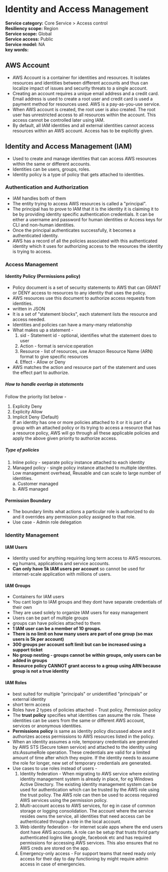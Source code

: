 # Identity and Access Management  
**Service category:** Core Service > Access control  
**Resiliency scope:** Region  
**Service scope:** Global  
**Service access:** Public  
**Service model:** NA  
**key words:**   

## AWS Account  
* AWS Account is a container for identities and resources. It isolates resources and identities between different accounts and thus can localize impact of issues and security threats to a single account.  
* Creating an account requires a unique email address and a credit card. Email address is used to create a root user and credit card is used a payment method for resources used. AWS is a pay-as-you-use service.  
* When AWS account is created, the root user is also created. The root user has unrestricted access to all resources within the account. This access cannot be controlled later using IAM.  
* By default, all IAM identities and all external identities cannot access resources within an AWS account. Access has to be explicitly given.  

## Identity and Access Management (IAM)  
* Used to create and manage identities that can access AWS resources within the same or different accounts.  
* Identities can be users, groups, roles.  
* Identity policy is a type of policy that gets attached to identities.  

### Authentication and Authorization  
* IAM handles both of them  
* The entity trying to access AWS resources is called a "principal".  
* The principal has to prove to IAM that it is the identity it is claiming it to be by providing identity specific authentication credentials. It can be either a username and password for human identities or Access keys for CLI and non-human identities.  
* Once the principal authenticates successfully, it becomes a authenticated identity.  
* AWS has a record of all the policies associated with this authenticated identity which it uses for authorizing access to the resources the identity is trying to access.  

### Access Management  
#### Identity Policy  (Permissions policy)
* Policy document is a set of security statements to AWS that can GRANT or DENY access to resources to any identity that uses the policy.  
* AWS resources use this document to authorize access requests from identities.  
* written in JSON  
* It is a set of "statement blocks", each statement lists the resource and access needed.  
* Identities and policies can have a many-many relationship  
* What makes up a statement -  
    1. sid - Statement id - optional, identifies what the statement does to user   
    2. Action - format is service:operation  
    3. Resource - list of resources, use Amazon Resource Name (ARN) format to give specific resources  
    4. Effect - Allow or Deny  
* AWS matches the action and resource part of the statement and uses the effect part to authorize. 

##### How to handle overlap in statements  
Follow the priority list below -  
1. Explicity Deny  
2. Explicity Allow  
3. Implicit Deny (Default)  
If an identity has one or more policies attached to it or it is part of a group with an attached policy or its trying to access a resource that has a resource policy, AWS will go through all these applicable policies and apply the above given priority to authorize access.  

##### Type of policies  
1. Inline policy - separate policy instance attached to each identity  
2. Managed policy - single policy instance attached to multiple identites. Low management overhead, Reusable and can scale to large number of identities.  
    a. Customer managed  
    b. AWS managed  

#### Permission Boundary  
* The boundary limits what actions a particular role is authorized to do and it overrides any permission policy assigned to that role.  
* Use case - Admin role delegation  

### Identity Management  
#### IAM Users 
* Identity used for anything requiring long term access to AWS resources. eg humans, applications and service accounts.  
* **Can only have 5k IAM users per account** so cannot be used for internet-scale application with millions of users.  

#### IAM Groups  
* Containers for IAM users  
* You cant login to IAM groups and they dont have separate credentials of their own  
* They are used solely to organize IAM users for easy management  
* Users can be part of multiple groups  
* groups can have policies attached to them  
* **1 IAM user can be a member of 10 groups.**   
* **There is no limit on how many users are part of one group (so max users is 5k per account)**  
* **300 groups per account soft limit but can be increased using a support ticket**  
* **No group nesting - groups cannot be within groups, only users can be added in groups**  
* **Resource policy CANNOT grant access to a group using ARN because group is not a true identity**  

#### IAM Roles  
* best suited for multiple "principals" or unidentified "principals" or external identity 
* short term access  
* Roles have 2 types of policies attached - Trust policy, Permission policy  
* The **trust policy** specifies what identities can assume the role. These identities can be users from the same or different AWS account, services or anonymous identities.  
* **Permissions policy** is same as identity policy discussed above and it authorizes access permissions to AWS resources listed in the policy.  
* When an identity assumes a role, temporary credentials are generated by AWS STS (Secure token service) and attached to the identity using sts:AssumeRole operation. These credentials are valid for a limited amount of time after which they expire. If the identity needs to assume the role for longer, new set of temporary credentials are generated.  
* Use cases to use roles instead of users - 
    1. Identity federation - When migrating to AWS service where existing identity management system is already in place, for eg Windows Active Directory. The existing identity management system can be used for authentication which can be trusted by the AWS role using the trust policy. The AWS role can then be used to access required AWS services using the permission policy.  
    2. Multi-account access to AWS services, for eg in case of common storage or logging consolidation. The account where the service resides owns the service, all identities that need access can be authenticated through a role in the local account.  
    3. Web identity federation - for internet scale apps where the end users dont have AWS accounts. A role can be setup that trusts thrid party authenticated logins like google, facebook etc and has required permissions for accessing AWS services. This also ensures that no AWS creds are stored on the app.  
    4. Emergency-only access - For support teams that need ready only access for their day to day functioning by might require admin access in case of emergencies.  
    
